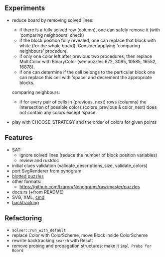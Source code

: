 ## Experiments
- reduce board by removing solved lines:
  - if there is a fully solved row (column), one can safely remove it (with 'comparing neighbours' check)
  - if the block position fully revealed, one can replace that block with white (for the whole board).
  Consider applying 'comparing neighbours' procedure.
  - if only one color left after previous two procedures, then replace MultiColor with BinaryColor
    (see puzzles 672, 3085, 10585, 16552, 16878).
  - if one can determine if the cell belongs to the particular block
    one can replace this cell with 'space' and decrement the appropriate blocks.

  comparing neighbours:
  - if for every pair of cells in (previous, next) rows (columns) the intersection
    of possible colors (colors_previous & color_next) does not contain any colors except 'space'.
- play with CHOOSE_STRATEGY and the order of colors for given points


## Features
- SAT:
  - ignore solved lines (reduce the number of block position variables)
  - review and rustdoc
- initial clues validation (validate_descriptions_size, validate_colors)
- port SvgRenderer from pynogram
- [blotted puzzles](https://webpbn.com/19407)
- other formats:
  - https://github.com/Izaron/Nonograms/raw/master/puzzles
- docs.rs (+from README)
- SVG, XML, [cmd](https://docs.python.org/3/library/cmd.html)
- [backtracking](https://github.com/advancedresearch/quickbacktrack/blob/master/src/lib.rs)


## Refactoring
- `solver::run_with_default`
- replace Color with ColorScheme, move Block inside ColorScheme
- rewrite backtracking `search` with Result
- remove probing and propagation structures: make it `impl Probe for Board`
